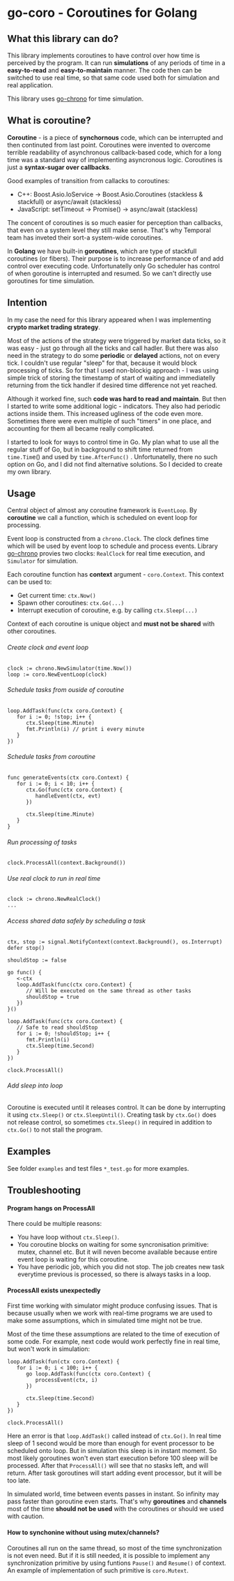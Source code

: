 # go-coro - Coroutines for Golang

## What this library can do?

This library implements coroutines to have control over how time is perceived by the program. It can run **simulations** of any periods of time in a **easy-to-read** and **easy-to-maintain** manner. The code then can be switched to use real time, so that same code used both for simulation and real application.

This library uses [go-chrono](https://github.com/nnikolash/go-chrono) for time simulation.

## **What is coroutine?**

**Coroutine** - is a piece of **synchornous** code, which can be interrupted and then continuted from last point. Coroutines were invented to overcome terrible readability of asynchronous callback-based code, which for a long time was a standard way of implementing asyncronous logic. Coroutines is just a **syntax-sugar over callbacks**.

Good examples of transition from callacks to coroutines:

* C++: Boost.Asio.IoService -> Boost.Asio.Coroutines (stackless & stackfull) or async/await (stackless)
* JavaScript: setTimeout -> Promise() -> async/await (stackless)

The concent of coroutines is so much easier for perception than callbacks, that even on a system level they still make sense.  That's why Temporal team has inveted their sort-a system-wide coroutines.

In **Golang** we have built-in **goroutines**, which are type of stackfull coroutines (or fibers). Their purpose is to increase performance of and add control over executing code.
Unfortunatelly only Go scheduler has control of when goroutine is interrupted and resumed. So we can't directly use goroutines for time simulation.

## Intention

In my case the need for this library appeared when I was implementing **crypto market trading strategy**.

Most of the actions of the strategy were triggered by market data ticks, so it was easy - just go through all the ticks and call hadler. But there was also need in the strategy to do some **periodic** or **delayed** actions, not on every tick. I couldn't use regular "sleep" for that, because it would block processing of ticks. So for that I used non-blockig approach - I was using simple trick of storing the timestamp of start of waiting and immediatelly returning from the tick handler if desired time difference not yet reached.

Although it worked fine, such **code was hard to read and maintain**. But then I started to write some additional logic - indicators. They also had periodic actions inside them. This increased ugliness of the code even more. Sometimes there were even multiple of such "timers" in one place, and accounting for them all became really complicated.

I started to look for ways to control time in Go. My plan what to use all the regular stuff of Go, but in background to shift time returned from `time.Tim`e() and used by `time.AfterFunc()` .
Unfortunatelly, there no such option on Go, and I did not find alternative solutions. So I decided to create my own library.

## Usage

Central object of almost any coroutine framework is `EventLoop`. By **coroutine** we call a function, which is scheduled on event loop for processing.

Event loop is constructed from a `chrono.Clock`. The clock defines time which will be used by event loop to schedule and process events.
Library [go-chrono](https://github.com/nnikolash/go-chrono) provies two clocks: `RealClock` for real time execution, and `Simulator` for simulation.

Each coroutine function has **context** argument - `coro.Context`. This context can be used to:

* Get current time: `ctx.Now()`
* Spawn other coroutines: `ctx.Go(...)`
* Interrupt execution of coroutine, e.g. by calling `ctx.Sleep(...)`

Context of each coroutine is unique object and **must not be shared** with other coroutines.

###### Create clock and event loop

```
clock := chrono.NewSimulator(time.Now())
loop := coro.NewEventLoop(clock)
```

###### Schedule tasks from ouside of coroutine

```
loop.AddTask(func(ctx coro.Context) {
   for i := 0; !stop; i++ {
      ctx.Sleep(time.Minute)
      fmt.Println(i) // print i every minute
   }
})
```

###### Schedule tasks from coroutine

```
func generateEvents(ctx coro.Context) {
   for i := 0; i < 10; i++ {
      ctx.Go(func(ctx coro.Context) {
         handleEvent(ctx, evt)
      })

      ctx.Sleep(time.Minute)
   }
}
```

###### Run processing of tasks

```
clock.ProcessAll(context.Background())
```

###### Use real clock to run in real time

```
clock := chrono.NewRealClock()
...
```

###### Access shared data safely by scheduling a task

```
ctx, stop := signal.NotifyContext(context.Background(), os.Interrupt)
defer stop()

shouldStop := false

go func() {
   <-ctx
   loop.AddTask(func(ctx coro.Context) {
      // Will be executed on the same thread as other tasks
      shouldStop = true
   })
}()

loop.AddTask(func(ctx coro.Context) {
   // Safe to read shouldStop
   for i := 0; !shouldStop; i++ {
      fmt.Println(i)
      ctx.Sleep(time.Second)
   }
})

clock.ProcessAll()
```

###### Add sleep into loop

Coroutine is executed until it releases control. It can be done by interrupting it using `ctx.Sleep()` or `ctx.SleepUntil()`.
Creating task by `ctx.Go()` does not release control, so sometimes `ctx.Sleep()` in required in addition to `ctx.Go()` to not stall the program.

## Examples

See folder `examples` and test files `*_test.go` for more examples.

## Troubleshooting

#### Program hangs on ProcessAll

There could be multiple reasons:

* You have loop without `ctx.Sleep()`.
* You coroutine blocks on waiting for some syncronisation primitive: mutex, channel etc. But it will neven become available because entire event loop is waiting for this coroutine.
* You have periodic job, which you did not stop. The job creates new task everytime previous is processed, so there is always tasks in a loop.

#### ProcessAll exists unexpectedly

First time working with simulator might produce confusing issues. That is because usually when we work with real-time programs we are used to make some assumptions, which in simulated time might not be true.

Most of the time these assumptions are related to the time of execution of some code. For example, next code would work perfectly fine in real time, but won't work in simulation:

```
loop.AddTask(fun(ctx coro.Context) {
   for i := 0; i < 100; i++ {
      go loop.AddTask(func(ctx coro.Context) {
         processEvent(ctx, i)
      })

      ctx.Sleep(time.Second)
   }
})

clock.ProcessAll()
```

Here an error is that `loop.AddTask()` called instead of `ctx.Go()`. In real time sleep of 1 second would be more than enough for event processor to be scheduled onto loop. But in simulation this sleep is in instant moment. So most likely goroutines won't even start execution before 100 sleep will be processed. After that `ProcessAll()` will see that no stasks left, and will return. After task goroutines will start adding event processor, but it will be too late.

In simulated world, time between events passes in instant. So infinity may pass faster than goroutine even starts.
That's why **goroutines** and **channels** most of the time **should not be used** with the coroutines or should we used with caution.

#### How to synchonine without using mutex/channels?

Coroutines all run on the same thread, so most of the time synchronization is not even need. But if it is still needed, it is possible to implement any synchronization primitive by using funtions `Pause()` and `Resume()` of context.
An example of implementation of such primitive is `coro.Mutext`.
